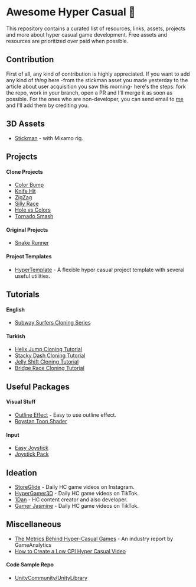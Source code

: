 
# Awesome Hyper Casual :partying_face:
This repository contains a curated list of resources, links, assets, projects and more about hyper casual game development. Free assets and resources are prioritized over paid when possible.

## Contribution
First of all, any kind of contribution is highly appreciated. If you want to add any kind of _thing_ here -from the stickman asset you made yesterday to the article about user acquisition you saw this morning- here's the steps: fork the repo, work in your branch, open a PR and I'll merge it as soon as possible. For the ones who are non-developer, you can send email to [me](mailto:sinann.ermis@gmail.com?subject=My%20Contribution%20to%20Awesome%20HC) and I'll add them by crediting you.

## 3D Assets
- [Stickman](https://sketchfab.com/3d-models/hyper-casual-charcter-9990bda2c5a240c28ef0687d94d22c5d) - with Mixamo rig.
## Projects
#### Clone Projects
- [Color Bump](https://github.com/selimozcann/Color-Bump-Clone) 
- [Knife Hit](https://github.com/selimozcann/Knife-Hit-Clone-Game)
- [ZigZag](https://github.com/shubham-saudolla/ZigZag)
- [Silly Race](https://github.com/enes-telli/Silly-Race-Replica)
- [Hole vs Colors](https://github.com/herbou/Unity_HoleVsColors)
- [Tornado Smash](https://github.com/bariscanyilmaz/tornado-smash)
#### Original Projects
- [Snake Runner](https://github.com/Matvei-Fadeev/SnakeRunner)
#### Project Templates
- [HyperTemplate](https://github.com/SinanErmis/HyperTemplate) - A flexible hyper casual project template with several useful utilities.
## Tutorials
#### English
- [Subway Surfers Cloning Series](https://www.youtube.com/watch?v=i0ExFzBgW9M&list=PLDVrbPbYnQv2l8k1OLgI2HMxNlXLeL569)
#### Turkish
- [Helix Jump Cloning Tutorial](https://www.youtube.com/watch?v=l8o2UPn_rj4)
- [Stacky Dash Cloning Tutorial](https://www.youtube.com/watch?v=Ew-DoMRR6Hw&list=PLxUiUWF_hg9iclk-k2xQALY0p4H70uE5m)
- [Jelly Shift Cloning Tutorial](https://www.youtube.com/watch?v=1Bj3ugYh24c&list=PLxUiUWF_hg9gqKcbfB7H0QeMpde7mOvh3)
- [Bridge Race Cloning Tutorial](https://www.youtube.com/watch?v=1q1Bx1amthQ&list=PLxUiUWF_hg9j_oCdp3PDd1B1yPSdCVieh)
## Useful Packages
#### Visual Stuff
- [Outline Effect](https://github.com/cakeslice/Outline-Effect) - Easy to use outline effect.
- [Roystan Toon Shader](https://github.com/IronWarrior/UnityToonShader)
#### Input
- [Easy Joystick](https://github.com/herbou/Unity_EasyJoystick)
- [Joystick Pack](https://assetstore.unity.com/packages/tools/input-management/joystick-pack-107631)
## Ideation
- [StoreGlide](https://www.instagram.com/storeglide/) - Daily HC game videos on Instagram.
- [HyperGamer3D](https://www.tiktok.com/@hypergamer3d) - Daily HC game videos on TikTok.
- [1Dan](https://www.tiktok.com/@1dan.io) - HC content creator and also developer.
- [Gamer Jasmine](https://www.tiktok.com/@gamerjasmine) - Daily HC game videos on TikTok.
## Miscellaneous
- [ The Metrics Behind Hyper-Casual Games](https://gameanalytics.com/blog/the-metrics-behind-hyper-casual-games-industry-report/) - An industry report by GameAnalytics
- [How to Create a Low CPI Hyper Casual Video](https://www.youtube.com/watch?v=XrLW9eYBdh8)
#### Code Sample Repo
- [UnityCommunity/UnityLibrary](https://github.com/UnityCommunity/UnityLibrary/)
